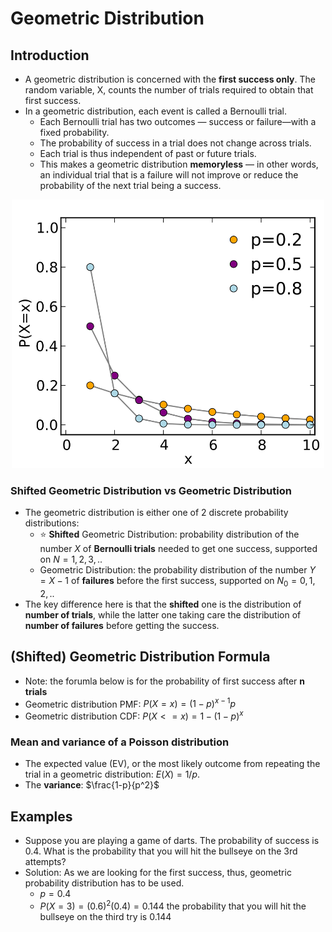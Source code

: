 # Geometric Distribution

## Introduction

- A geometric distribution is concerned with the **first success only**. The random variable, X, counts the number of trials required to obtain that first success.
- In a geometric distribution, each event is called a Bernoulli trial.
  - Each Bernoulli trial has two outcomes — success or failure—with a fixed probability.
  - The probability of success in a trial does not change across trials.
  - Each trial is thus independent of past or future trials.
  - This makes a geometric distribution **memoryless** — in other words, an individual trial that is a failure will not improve or reduce the probability of the next trial being a success.

<p align="center"><img src="../../../../assets/img/geometric_pmf.png" width=500></p>

### Shifted Geometric Distribution vs Geometric Distribution

- The geometric distribution is either one of 2 discrete probability distributions:
  - :star: **Shifted** Geometric Distribution: probability distribution of the number $X$ of **Bernoulli trials** needed to get one success, supported on $N = {1,2,3,..}$
  - Geometric Distribution: the probability distribution of the number $Y=X-1$ of **failures** before the first success, supported on $N_0 = {0,1,2,..}$
- The key difference here is that the **shifted** one is the distribution of **number of trials**, while the latter one taking care the distribution of **number of failures** before getting the success.

## (Shifted) Geometric Distribution Formula

- Note: the forumla below is for the probability of first success after **n trials**
- Geometric distribution PMF: $P(X = x) = (1 - p)^{x - 1}p$
- Geometric distribution CDF: $P(X <= x) = 1-(1 - p)^{x}$

### Mean and variance of a Poisson distribution

- The expected value (EV), or the most likely outcome from repeating the trial in a geometric distribution: $E(X)=1/p$.
- The **variance**: $\frac{1-p}{p^2}$

## Examples

- Suppose you are playing a game of darts. The probability of success is 0.4. What is the probability that you will hit the bullseye on the 3rd attempts?
- Solution: As we are looking for the first success, thus, geometric probability distribution has to be used.
  - $p = 0.4$
  - $P(X = 3) = (0.6)^2(0.4) = 0.144$ the probability that you will hit the bullseye on the third try is 0.144
